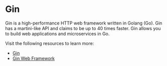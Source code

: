 # Gin

Gin is a high-performance HTTP web framework written in Golang (Go). Gin has a martini-like API and claims to be up to 40 times faster. Gin allows you to build web applications and microservices in Go.

Visit the following resources to learn more:

- [Gin](https://github.com/gin-gonic/gin)
- [Gin Web Framework](https://pkg.go.dev/github.com/gin-gonic/gin)
